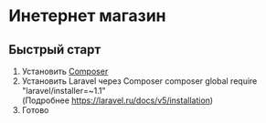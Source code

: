 Инетернет магазин
===========================
Быстрый старт
---------------------------
1. Установить [Composer](https://getcomposer.org/)
2. Установить Laravel через Composer    composer global require "laravel/installer=~1.1"          
(Подробнее https://laravel.ru/docs/v5/installation)
3. Готово